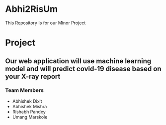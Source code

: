 # Abhi2RisUm
This Repository Is for our Minor Project 
<h1>Project</h1>
<h2>Our web application will use machine learning model and will predict covid-19 disease based on your X-ray report</h2>
<h3> Team Members</h3>
<ul>
  <li>Abhishek Dixit</li>
  <li>Abhishek Mishra</li>
  <li>Rishabh Pandey</li>
  <li>Umang Marskole</li>
 </ul>

